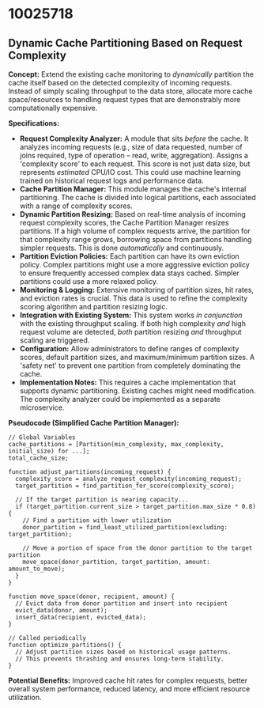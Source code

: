 # 10025718

## Dynamic Cache Partitioning Based on Request Complexity

**Concept:** Extend the existing cache monitoring to *dynamically* partition the cache itself based on the detected complexity of incoming requests. Instead of simply scaling throughput to the data store, allocate more cache space/resources to handling request types that are demonstrably more computationally expensive.

**Specifications:**

*   **Request Complexity Analyzer:** A module that sits *before* the cache. It analyzes incoming requests (e.g., size of data requested, number of joins required, type of operation – read, write, aggregation). Assigns a 'complexity score' to each request. This score is not just data size, but represents *estimated* CPU/IO cost.  This could use machine learning trained on historical request logs and performance data.
*   **Cache Partition Manager:** This module manages the cache's internal partitioning. The cache is divided into logical partitions, each associated with a range of complexity scores.
*   **Dynamic Partition Resizing:** Based on real-time analysis of incoming request complexity scores, the Cache Partition Manager resizes partitions. If a high volume of complex requests arrive, the partition for that complexity range grows, borrowing space from partitions handling simpler requests.  This is done *automatically* and continuously.
*   **Partition Eviction Policies:** Each partition can have its own eviction policy. Complex partitions might use a more aggressive eviction policy to ensure frequently accessed complex data stays cached. Simpler partitions could use a more relaxed policy.
*   **Monitoring & Logging:** Extensive monitoring of partition sizes, hit rates, and eviction rates is crucial. This data is used to refine the complexity scoring algorithm and partition resizing logic.
*   **Integration with Existing System:**  This system works *in conjunction* with the existing throughput scaling. If both high complexity *and* high request volume are detected, *both* partition resizing *and* throughput scaling are triggered.
*   **Configuration:** Allow administrators to define ranges of complexity scores, default partition sizes, and maximum/minimum partition sizes.  A 'safety net' to prevent one partition from completely dominating the cache.
*   **Implementation Notes:** This requires a cache implementation that supports dynamic partitioning.  Existing caches might need modification. The complexity analyzer could be implemented as a separate microservice.

**Pseudocode (Simplified Cache Partition Manager):**

```
// Global Variables
cache_partitions = [Partition(min_complexity, max_complexity, initial_size) for ...];
total_cache_size;

function adjust_partitions(incoming_request) {
  complexity_score = analyze_request_complexity(incoming_request);
  target_partition = find_partition_for_score(complexity_score);

  // If the target partition is nearing capacity...
  if (target_partition.current_size > target_partition.max_size * 0.8) {
    // Find a partition with lower utilization
    donor_partition = find_least_utilized_partition(excluding: target_partition);

    // Move a portion of space from the donor partition to the target partition
    move_space(donor_partition, target_partition, amount: amount_to_move);
  }
}

function move_space(donor, recipient, amount) {
  // Evict data from donor partition and insert into recipient
  evict_data(donor, amount);
  insert_data(recipient, evicted_data);
}

// Called periodically
function optimize_partitions() {
  // Adjust partition sizes based on historical usage patterns.
  // This prevents thrashing and ensures long-term stability.
}
```

**Potential Benefits:**  Improved cache hit rates for complex requests, better overall system performance, reduced latency, and more efficient resource utilization.
